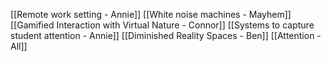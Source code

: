 [[Remote work setting - Annie]]
[[White noise machines - Mayhem]]
[[Gamified Interaction with Virtual Nature - Connor]]
[[Systems to capture student attention - Annie]]
[[Diminished Reality Spaces - Ben]]
[[Attention - All]]
